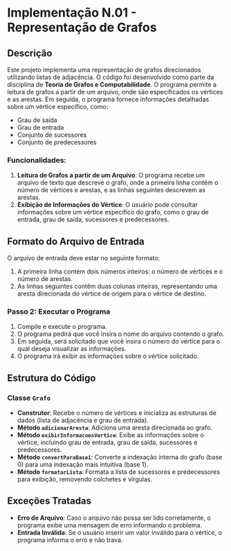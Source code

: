 # Implementação N.01 - Representação de Grafos

## Descrição
Este projeto implementa uma representação de grafos direcionados utilizando listas de adjacência. O código foi desenvolvido como parte da disciplina de **Teoria de Grafos e Computabilidade**. O programa permite a leitura de grafos a partir de um arquivo, onde são especificados os vértices e as arestas. Em seguida, o programa fornece informações detalhadas sobre um vértice específico, como:
- Grau de saída
- Grau de entrada
- Conjunto de sucessores
- Conjunto de predecessores

### Funcionalidades:
1. **Leitura de Grafos a partir de um Arquivo**: O programa recebe um arquivo de texto que descreve o grafo, onde a primeira linha contém o número de vértices e arestas, e as linhas seguintes descrevem as arestas.
2. **Exibição de Informações do Vértice**: O usuário pode consultar informações sobre um vértice específico do grafo, como o grau de entrada, grau de saída, sucessores e predecessores.

## Formato do Arquivo de Entrada
O arquivo de entrada deve estar no seguinte formato:
1. A primeira linha contém dois números inteiros: o número de vértices e o número de arestas.
2. As linhas seguintes contêm duas colunas inteiras, representando uma aresta direcionada do vértice de origem para o vértice de destino.

### Passo 2: Executar o Programa
1. Compile e execute o programa.
2. O programa pedirá que você insira o nome do arquivo contendo o grafo.
3. Em seguida, será solicitado que você insira o número do vértice para o qual deseja visualizar as informações.
4. O programa irá exibir as informações sobre o vértice solicitado.

## Estrutura do Código
### Classe `Grafo`
- **Construtor**: Recebe o número de vértices e inicializa as estruturas de dados (lista de adjacência e grau de entrada).
- **Método `adicionarAresta`**: Adiciona uma aresta direcionada ao grafo.
- **Método `exibirInformacoesVertice`**: Exibe as informações sobre o vértice, incluindo grau de entrada, grau de saída, sucessores e predecessores.
- **Método `convertParaBase1`**: Converte a indexação interna do grafo (base 0) para uma indexação mais intuitiva (base 1).
- **Método `formatarLista`**: Formata a lista de sucessores e predecessores para exibição, removendo colchetes e vírgulas.

## Exceções Tratadas
- **Erro de Arquivo**: Caso o arquivo não possa ser lido corretamente, o programa exibe uma mensagem de erro informando o problema.
- **Entrada Inválida**: Se o usuário inserir um valor inválido para o vértice, o programa informa o erro e não trava.
